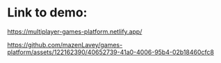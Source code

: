 # Link to demo:
https://multiplayer-games-platform.netlify.app/


https://github.com/mazenLavey/games-platform/assets/122162390/40652739-41a0-4006-95b4-02b18460cfc8

